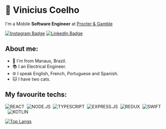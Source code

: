 # 🌊 Vinicius Coelho

I'm a Mobile **Software Engineer** at [Procter & Gamble](https://github.com/procter-gamble)

[![Instagram Badge](https://img.shields.io/badge/Instagram-E4405F?style=for-the-badge&logo=instagram&logoColor=white)](https://instagram.com/vinicius.coelhoo)
[![LinkedIn Badge](https://img.shields.io/badge/LinkedIn-0077B5?style=for-the-badge&logo=linkedin&logoColor=white)](https://linkedin.com/in/viniciustcoelho)

## About me:

<ul>
    <li> 📍 I'm from Manaus, Brazil.</li>
    <li> 📚 I an Electrical Engineer.</li>
    <li> 🌐 I speak English, French, Portuguese and Spanish.</li>
    <li> 🐱 I have two cats.</li>
</ul>

## My favourite techs:

![REACT](https://img.shields.io/badge/react%20-%2320232a.svg?&style=for-the-badge&logo=react&logoColor=%2361DAFB)&nbsp;
![NODE.JS](https://img.shields.io/badge/Node.js-43853D?style=for-the-badge&logo=node.js&logoColor=white)&nbsp;
![TYPESCRIPT](https://img.shields.io/badge/TypeScript-007ACC?style=for-the-badge&logo=typescript&logoColor=white)&nbsp;
![EXPRESS.JS](https://img.shields.io/badge/express.js%20-%23404d59.svg?&style=for-the-badge)&nbsp;
![REDUX](https://img.shields.io/badge/redux%20-%23593d88.svg?&style=for-the-badge&logo=redux&logoColor=white)&nbsp;
![SWIFT](https://img.shields.io/badge/swift-f05138.svg?&style=for-the-badge&logo=swift&logoColor=white)&nbsp;
![KOTLIN](https://img.shields.io/badge/kotlin-7f52ff.svg?&style=for-the-badge&logo=android&logoColor=white)&nbsp;

[![Top Langs](https://github-readme-stats.vercel.app/api/top-langs/?username=vini-coelho&layout=compact&text_color=daf7dc&bg_color=151515)](https://github.com/caduxl007/github-readme-stats)


